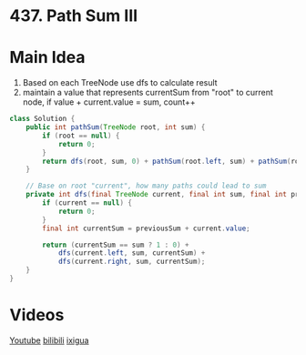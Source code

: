 # 437. Path Sum III

# Main Idea
1. Based on each TreeNode use dfs to calculate result
2. maintain a value that represents currentSum from "root" to current node, if value + current.value = sum, count++

```java
class Solution {
    public int pathSum(TreeNode root, int sum) {
        if (root == null) {
            return 0;
        }
        return dfs(root, sum, 0) + pathSum(root.left, sum) + pathSum(root.right, sum); 
    }

    // Base on root "current", how many paths could lead to sum
    private int dfs(final TreeNode current, final int sum, final int previousSum){
        if (current == null) {
            return 0;
        }
        final int currentSum = previousSum + current.value;

        return (currentSum == sum ? 1 : 0) +
            dfs(current.left, sum, currentSum) + 
            dfs(current.right, sum, currentSum); 
    }
}
```

# Videos
[Youtube](https://www.youtube.com/watch?v=Cuo5YcZP2Tk)
[bilibili](https://www.bilibili.com/video/BV1634y1m7vE/)
[ixigua](https://www.ixigua.com/i7019979382836068894/)